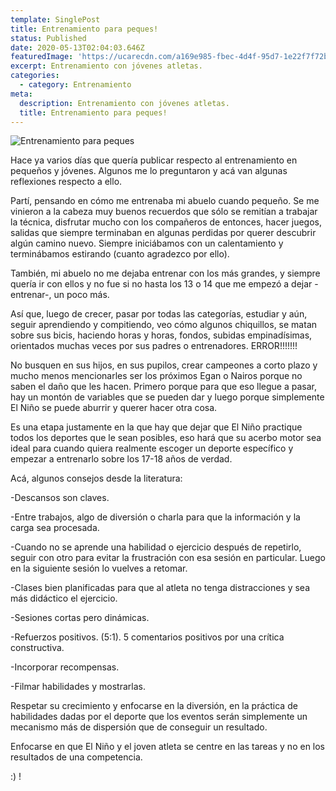 ```yaml
---
template: SinglePost
title: Entrenamiento para peques!
status: Published
date: 2020-05-13T02:04:03.646Z
featuredImage: 'https://ucarecdn.com/a169e985-fbec-4d4f-95d7-1e22f7f72b04/'
excerpt: Entrenamiento con jóvenes atletas.
categories:
  - category: Entrenamiento
meta:
  description: Entrenamiento con jóvenes atletas.
  title: Entrenamiento para peques!
---
```

![Entrenamiento para peques](https://ucarecdn.com/90998392-8862-4dfc-9d07-65d622cb5635/ "Entrenamiento para peques")

Hace ya varios días que quería publicar respecto al entrenamiento en pequeños y jóvenes. Algunos me lo preguntaron y acá van algunas reflexiones respecto a ello.

Partí, pensando en cómo me entrenaba mi abuelo cuando pequeño. Se me vinieron a la cabeza muy buenos recuerdos que sólo se remitían a trabajar la técnica, disfrutar mucho con los compañeros de entonces, hacer juegos, salidas que siempre terminaban en algunas perdidas por querer descubrir algún camino nuevo. Siempre iniciábamos con un calentamiento y terminábamos estirando (cuanto agradezco por ello).

También, mi abuelo no me dejaba entrenar con los más grandes, y siempre quería ir con ellos y no fue si no hasta los 13 o 14 que me empezó a dejar -entrenar-, un poco más.

Así que, luego de crecer, pasar por todas las categorías, estudiar y aún, seguir aprendiendo y compitiendo, veo cómo algunos chiquillos, se matan sobre sus bicis, haciendo horas y horas, fondos, subidas empinadísimas, orientados muchas veces por sus padres o entrenadores. ERROR!!!!!!!

No busquen en sus hijos, en sus pupilos, crear campeones a corto plazo y mucho menos mencionarles ser los próximos Egan o Nairos porque no saben el daño que les hacen. Primero porque para que eso llegue a pasar, hay un montón de variables que se pueden dar y luego porque simplemente El Niño se puede aburrir y querer hacer otra cosa.

Es una etapa justamente en la que hay que dejar que El Niño practique todos los deportes que le sean posibles, eso hará que su acerbo motor sea ideal para cuando quiera realmente escoger un deporte específico y empezar a entrenarlo sobre los 17-18 años de verdad.

Acá, algunos consejos desde la literatura:

\-Descansos son claves.

\-Entre trabajos, algo de diversión o charla para que la información y la carga sea procesada.

\-Cuando no se aprende una habilidad o ejercicio después de repetirlo, seguir con otro para evitar la frustración con esa sesión en particular. Luego en la siguiente sesión lo vuelves a retomar.

\-Clases bien planificadas para que al atleta no tenga distracciones y sea más didáctico el ejercicio.

\-Sesiones cortas pero dinámicas.

\-Refuerzos positivos. (5:1). 5 comentarios positivos por una crítica constructiva.

\-Incorporar recompensas.

\-Filmar habilidades y mostrarlas.

Respetar su crecimiento y enfocarse en la diversión, en la práctica de habilidades dadas por el deporte que los eventos serán simplemente un mecanismo más de dispersión que de conseguir un resultado.

Enfocarse en que El Niño y el joven atleta se centre en las tareas y no en los resultados de una competencia.

:) !
